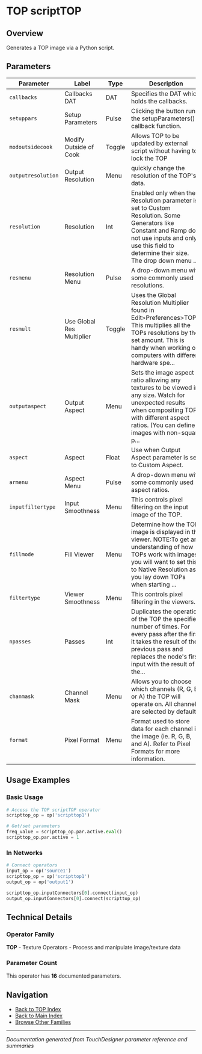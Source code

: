 # TOP scriptTOP

## Overview

Generates a TOP image via a Python script.

## Parameters

| Parameter | Label | Type | Description |
|-----------|-------|------|-------------|
| `callbacks` | Callbacks DAT | DAT | Specifies the DAT which holds the callbacks. |
| `setuppars` | Setup Parameters | Pulse | Clicking the button runs the setupParameters() callback function. |
| `modoutsidecook` | Modify Outside of Cook | Toggle | Allows TOP to be updated by external script without having to lock the TOP |
| `outputresolution` | Output Resolution | Menu | quickly change the resolution of the TOP's data. |
| `resolution` | Resolution | Int | Enabled only when the Resolution parameter is set to Custom Resolution. Some Generators like Constant and Ramp do not use inputs and only use this field to determine their size. The drop down menu ... |
| `resmenu` | Resolution Menu | Pulse | A drop-down menu with some commonly used resolutions. |
| `resmult` | Use Global Res Multiplier | Toggle | Uses the Global Resolution Multiplier found in Edit>Preferences>TOPs. This multiplies all the TOPs resolutions by the set amount. This is handy when working on computers with different hardware spe... |
| `outputaspect` | Output Aspect | Menu | Sets the image aspect ratio allowing any textures to be viewed in any size. Watch for unexpected results when compositing TOPs with different aspect ratios. (You can define images with non-square p... |
| `aspect` | Aspect | Float | Use when Output Aspect parameter is set to Custom Aspect. |
| `armenu` | Aspect Menu | Pulse | A drop-down menu with some commonly used aspect ratios. |
| `inputfiltertype` | Input Smoothness | Menu | This controls pixel filtering on the input image of the TOP. |
| `fillmode` | Fill Viewer | Menu | Determine how the TOP image is displayed in the viewer. NOTE:To get an understanding of how TOPs work with images, you will want to set this to Native Resolution as you lay down TOPs when starting ... |
| `filtertype` | Viewer Smoothness | Menu | This controls pixel filtering in the viewers. |
| `npasses` | Passes | Int | Duplicates the operation of the TOP the specified number of times. For every pass after the first it takes the result of the previous pass and replaces the node's first input with the result of the... |
| `chanmask` | Channel Mask | Menu | Allows you to choose which channels (R, G, B, or A) the TOP will operate on. All channels are selected by default. |
| `format` | Pixel Format | Menu | Format used to store data for each channel in the image (ie. R, G, B, and A). Refer to Pixel Formats for more information. |

## Usage Examples

### Basic Usage

```python
# Access the TOP scriptTOP operator
scripttop_op = op('scripttop1')

# Get/set parameters
freq_value = scripttop_op.par.active.eval()
scripttop_op.par.active = 1
```

### In Networks

```python
# Connect operators
input_op = op('source1')
scripttop_op = op('scripttop1')
output_op = op('output1')

scripttop_op.inputConnectors[0].connect(input_op)
output_op.inputConnectors[0].connect(scripttop_op)
```

## Technical Details

### Operator Family

**TOP** - Texture Operators - Process and manipulate image/texture data

### Parameter Count

This operator has **16** documented parameters.

## Navigation

- [Back to TOP Index](../TOP/TOP_INDEX.md)
- [Back to Main Index](../OPERATORS_INDEX.md)
- [Browse Other Families](../OPERATORS_INDEX.md#quick-navigation)

---
*Documentation generated from TouchDesigner parameter reference and summaries*
